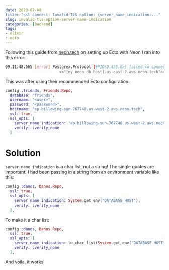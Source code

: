 ```yaml
---
date: 2023-07-08
title: "ssl connect: Invalid TLS option: {server_name_indication:..."
slug: invalid-tls-option-server-name-indication
categories: [Backend]
tags:
- elixir
- ecto
---
```


Following this guide from [neon.tech](https://neon.tech/docs/guides/elixir-ecto) on setting up Ecto with Neon I ran into this error:

```bash
09:11:48.565 [error] Postgrex.Protocol (#PID<0.435.0>) failed to connect: ** (DBConnection.ConnectionError) ssl connect: Invalid TLS option: {server_name_indication,
                        <<"[my neon db host].us-east-2.aws.neon.tech">>} - {:options, {:server_name_indication, "[my neon db host].us-east-2.aws.neon.tech"}}
```

This was after using their recommended Ecto configuration:

```elixir
config :friends, Friends.Repo,
  database: "friends",
  username: "<user>",
  password: "<password>",
  hostname: "ep-billowing-sun-767748.us-west-2.aws.neon.tech",
  ssl: true,
  ssl_opts: [
    server_name_indication: 'ep-billowing-sun-767748.us-west-2.aws.neon.tech',
    verify: :verify_none
  ]
```

# Solution

`server_name_indication` is a char list, not a string! The single quotes are important! I had been passing in a string from an environment variable like this:

```elixir
config :danos, Danos.Repo,
  ssl: true,
  ssl_opts: [
    server_name_indication: System.get_env("DATABASE_HOST"),
    verify: :verify_none
  ],
```

To make it a char list:

```elixir
config :danos, Danos.Repo,
  ssl: true,
  ssl_opts: [
    server_name_indication: to_char_list(System.get_env("DATABASE_HOST")),
    verify: :verify_none
  ],
```

And voila, it works!
